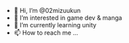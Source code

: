 - 👋 Hi, I’m @02mizuukun
- 👀 I’m interested in game dev & manga
- 🌱 I’m currently learning unity
- 📫 How to reach me ...

<!---
ASE-Blast/ASE-Blast is a ✨ special ✨ repository because its `README.md` (this file) appears on your GitHub profile.
You can click the Preview link to take a look at your changes.
--->
